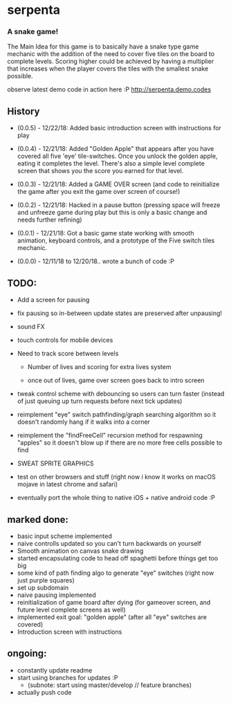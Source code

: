 # serpenta
### A snake game!
The Main Idea for this game is to basically have a snake type game mechanic with the addition of the need to cover five tiles on the board to complete levels. Scoring higher could be achieved by having a multiplier that increases when the player covers the tiles with the smallest snake possible. 

observe latest demo code in action here :P
http://serpenta.demo.codes

## History

- (0.0.5) - 12/22/18: Added basic introduction screen with instructions for play

- (0.0.4) - 12/21/18: Added "Golden Apple" that appears after you have covered all five 'eye' tile-switches. Once you unlock the golden apple, eating it completes the level. There's also a simple level complete screen that shows you the score you earned for that level.

- (0.0.3) - 12/21/18: Added a GAME OVER screen (and code to reinitialize the game after you exit the game over screen of course!)

- (0.0.2) - 12/21/18: Hacked in a pause button (pressing space will freeze and unfreeze game during play but this is only a basic change and needs further refining) 

- (0.0.1) - 12/21/18: Got a basic game state working with smooth animation, keyboard controls, and a prototype of the Five switch tiles mechanic. 

- (0.0.0) - 12/11/18 to 12/20/18.. wrote a bunch of code :P


## TODO:

- Add a screen for pausing

- fix pausing so in-between update states are preserved after unpausing!

- sound FX

- touch controls for mobile devices

- Need to track score between levels

    - Number of lives and scoring for extra lives system

    - once out of lives, game over screen goes back to intro screen

- tweak control scheme with debouncing so users can turn faster (instead of just queuing up turn requests before next tick updates)

- reimplement "eye" switch pathfinding/graph searching algorithm so it doesn't randomly hang if it walks into a corner

- reimplement the "findFreeCell" recursion method for respawning "apples" so it doesn't blow up if there are no more free cells possible to find

- SWEAT SPRITE GRAPHICS

- test on other browsers and stuff (right now i know it works on macOS mojave in latest chrome and safari)

- eventually port the whole thing to native iOS + native android code :P


## marked done:

- basic input scheme implemented
- naive controlls updated so you can't turn backwards on yourself
- Smooth animation on canvas snake drawing
- started encapsulating code to head off spaghetti before things get too big
- some kind of path finding algo to generate "eye" switches (right now just purple squares)
- set up subdomain
- naive pausing implemented
- reinitialization of game board after dying (for gameover screen, and future level complete screens as well)
- implemented exit goal: "golden apple" (after all "eye" switches are covered)
- Introduction screen with instructions


## ongoing:

- constantly update readme
- start using branches for updates :P
    - (subnote: start using master/develop // feature branches)
- actually push code